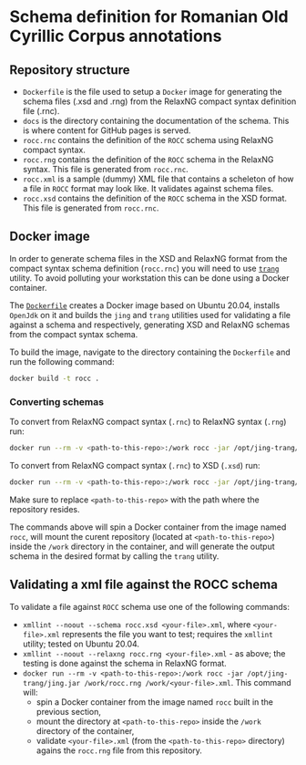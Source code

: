 # Schema definition for Romanian Old Cyrillic Corpus annotations #

## Repository structure ##

- `Dockerfile` is the file used to setup a `Docker` image for generating the schema files (.xsd and .rng) from the RelaxNG compact syntax definition file (.rnc).
- `docs` is the directory containing the documentation of the schema. This is where content for GitHub pages is served.
- `rocc.rnc` contains the definition of the `ROCC` schema using RelaxNG compact syntax.
- `rocc.rng` contains the definition of the `ROCC` schema in the RelaxNG syntax. This file is generated from `rocc.rnc`.
- `rocc.xml` is a sample (dummy) XML file that contains a scheleton of how a file in `ROCC` format may look like. It validates against schema files.
- `rocc.xsd` contains the definition of the `ROCC` schema in the XSD format. This file is generated from `rocc.rnc`.

## Docker image ##

In order to generate schema files in the XSD and RelaxNG format from the compact syntax schema definition (`rocc.rnc`) you will need to use [`trang`](https://relaxng.org/jclark/trang.html) utility. To avoid polluting your workstation this can be done using a Docker container.

The [`Dockerfile`](./Dockerfile) creates a Docker image based on Ubuntu 20.04, installs `OpenJdk` on it and builds the `jing` and `trang` utilities used for validating a file against a schema and respectively, generating XSD and RelaxNG schemas from the compact syntax schema.

To build the image, navigate to the directory containing the `Dockerfile` and run the following command:

```sh
docker build -t rocc .
```

### Converting schemas ###
To convert from RelaxNG compact syntax (`.rnc`) to RelaxNG syntax (`.rng`) run:
```sh
docker run --rm -v <path-to-this-repo>:/work rocc -jar /opt/jing-trang/trang.jar -I rnc -O rng /work/rocc.rnc /work/rocc.rng
```

To convert from RelaxNG compact syntax (`.rnc`) to XSD (`.xsd`) run:
```sh
docker run --rm -v <path-to-this-repo>:/work rocc -jar /opt/jing-trang/trang.jar -I rnc -O xsd /work/rocc.rnc /work/rocc.xsd
```

Make sure to replace `<path-to-this-repo>` with the path where the repository resides.

The commands above will spin a Docker container from the image named `rocc`, will mount the curent repository (located at `<path-to-this-repo>`) inside the `/work` directory in the container, and will generate the output schema in the desired format by calling the `trang` utility.

## Validating a xml file against the ROCC schema ##

To validate a file against `ROCC` schema use one of the following commands:
- `xmllint --noout --schema rocc.xsd <your-file>.xml`, where `<your-file>.xml` represents the file you want to test; requires the `xmllint` utility; tested on Ubuntu 20.04.
- `xmllint --noout --relaxng rocc.rng <your-file>.xml` - as above; the testing is done against the schema in RelaxNG format.
- `docker run --rm -v <path-to-this-repo>:/work rocc -jar /opt/jing-trang/jing.jar /work/rocc.rng /work/<your-file>.xml`. This command will:
  - spin a Docker container from the image named `rocc` built in the previous section,
  - mount the directory at `<path-to-this-repo>` inside the `/work` directory of the container,
  - validate `<your-file>.xml` (from the `<path-to-this-repo>` directory) agains the `rocc.rng` file from this repository.
